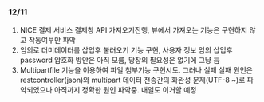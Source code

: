 ### 12/11

1. NICE 결제 서비스 결제창 API 가져오기진행, 뷰에서 가져오는 기능은 구현하지 않고 작동여부만 파악
2. 임의로 더미데이터를 삽입후 불러오기 기능 구현, 사용자 정보 임의 삽입후 password 암호화 방안은 아직 모름,
   당장의 필요성은 없기에 그냥 둠
3. Multipartfile 기능을 이용하여 파일 첨부기능 구현시도. 그러나 실패 실패 원인은 restcontroller(json)와 multipart 데이터 전송간의
   화완성 문제(UTF-8 ~)로 파악되었으나 아직까지 정확한 원인 파악중. 내일도 이거할 예정
